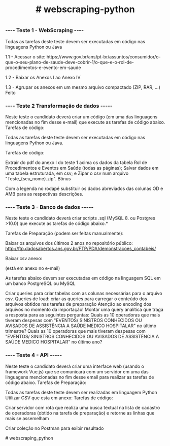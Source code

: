<h1 align="center"> # webscraping-python <h1>


<h3>---- Teste 1 - WebScraping ----</h3>

<p>Todas as tarefas deste teste devem ser executadas em código nas linguagens Python ou Java</p>

<p>
1.1 - Acessar o site: https://www.gov.br/ans/pt-br/assuntos/consumidor/o-que-o-seu-plano-de-saude-deve-cobrir-1/o-que-e-o-rol-de-procedimentos-e-evento-em-saude

1.2 - Baixar os Anexos I ao Anexo IV

1.3 - Agrupar os anexos em um mesmo arquivo compactado (ZIP, RAR, ...)
Feito
</p>

<h3>---- Teste 2 Transformação de dados -----</h3>

<p>
Neste teste o candidato deverá criar um código (em uma das linguagens mencionadas no fim desse e-mail) que execute as tarefas de código abaixo. Tarefas de código:

Todas as tarefas deste teste devem ser executadas em código nas linguagens Python ou Java.
</p>

<p>
Tarefas de código:

Extrair do pdf do anexo I do teste 1 acima os dados da tabela Rol de Procedimentos e Eventos em Saúde (todas as páginas);
Salvar dados em uma tabela estruturada, em csv;
e Zipar o csv num arquivo "Teste_{seu_nome}.zip".
Bônus

Com a legenda no rodapé substituir os dados abreviados das colunas OD e AMB para as respectivas descrições.

</p>




<h3>---- Teste 3 - Banco de dados -----</h3>

<p>

Neste teste o candidato deverá criar scripts .sql (MySQL 8. ou Postgres >10.0) que execute as tarefas de código abaixo.*

Tarefas de Preparação (podem ser feitas manualmente):

Baixar os arquivos dos últimos 2 anos no repositório público: http://ftp.dadosabertos.ans.gov.br/FTP/PDA/demonstracoes_contabeis/

Baixar csv anexo:

(está em anexo no e-mail)

As tarefas abaixo devem ser executadas em código na linguagem SQL em um banco PostgreSQL ou MySQL

Criar queries para criar tabelas com as colunas necessárias para o arquivo csv.
Queries de load: criar as queries para carregar o conteúdo dos arquivos obtidos nas tarefas de preparação
Atenção ao encoding dos arquivos no momento da importação!
Montar uma query analítica que traga a resposta para as seguintes perguntas:
Quais as 10 operadoras que mais tiveram despesas com "EVENTOS/ SINISTROS CONHECIDOS OU AVISADOS  DE ASSISTÊNCIA A SAÚDE MEDICO HOSPITALAR" no último trimestre?
Quais as 10 operadoras que mais tiveram despesas com "EVENTOS/ SINISTROS CONHECIDOS OU AVISADOS  DE ASSISTÊNCIA A SAÚDE MEDICO HOSPITALAR" no último ano?
</p>

<h3>---- Teste 4 - API -----</h3>

<p>
Neste teste o candidato deverá criar uma interface web (usando o framework Vue.js) que se comunicará com um servidor em uma das linguagens mencionadas no fim desse email para realizar as tarefas de código abaixo. Tarefas de Preparação:

Todas as tarefas deste teste devem ser realizadas em linguagem Python
Utilizar CSV que esta em anexo:
Tarefas de código:

Criar servidor com rota que realiza uma busca textual na lista de cadastro de operadoras (obtido na tarefa de preparação) e retorne as linhas que mais se assemelham

Criar coleção no Postman para exibir resultado

</p># webscraping_python
